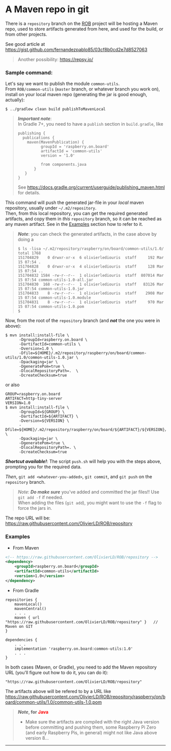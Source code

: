 # A Maven repo in git

There is a `repository` branch on the [ROB](https://github.com/OlivierLD/ROB) project will be hosting a Maven repo, used to store artifacts generated from here, and used for the build, or from other projects.

See good article at <https://gist.github.com/fernandezpablo85/03cf8b0cd2e7d8527063>

> Another possibility: <https://repsy.io/>

### Sample command:
Let's say we want to publish the module `common-utils`.  
From `ROB/common-utils` (`master` branch, or whatever branch you work on), install on your local maven repo (generating the jar is good enough, actually):
```
$ ../gradlew clean build publishToMavenLocal
```
> _**Important note**_:  
> In Gradle 7+, you need to have a `publish` section in `build.gradle`, like
> ```
> publishing {
>   publications {
>     maven(MavenPublication) {
>           groupId = 'raspberry.on.board'
>           artifactId = 'common-utils'
>           version = '1.0'
>
>           from components.java
>        }
>    }
> }
> ```
> See <https://docs.gradle.org/current/userguide/publishing_maven.html> for details.
>

This command will push the generated jar-file in your _local_ maven repository, usually under `~/.m2/repository`.  
Then, from this local repository, you can get the required generated artifacts, and copy them in _this_ `repository` branch, so it can be reached as any maven artifact. See in the [Examples](#examples) section how to refer to it.

> _**Note**_: you can check the generated artifacts, in the case above by doing a
> ```
> $ ls -lisa ~/.m2/repository/raspberry/on/board/common-utils/1.0/
> total 1768
> 151704829    0 drwxr-xr-x  6 olivierlediouris  staff     192 Mar 15 07:54 .
> 151704828    0 drwxr-xr-x  4 olivierlediouris  staff     128 Mar 15 07:54 ..
> 151704832 1584 -rw-r--r--  1 olivierlediouris  staff  807014 Mar 15 07:54 common-utils-1.0-all.jar
> 151704830  168 -rw-r--r--  1 olivierlediouris  staff   83126 Mar 15 07:54 common-utils-1.0.jar
> 151704833    8 -rw-r--r--  1 olivierlediouris  staff    2908 Mar 15 07:54 common-utils-1.0.module
> 151704831    8 -rw-r--r--  1 olivierlediouris  staff     970 Mar 15 07:54 common-utils-1.0.pom
> $
> ```

Now, from the root of the `repository` branch (and _**not**_ the one you were in above):
```
$ mvn install:install-file \
      -DgroupId=raspberry.on.board \
      -DartifactId=common-utils \
      -Dversion=1.0 \
      -Dfile=${HOME}/.m2/repository/raspberry/on/board/common-utils/1.0/common-utils-1.0.jar \
      -Dpackaging=jar \
      -DgeneratePom=true \
      -DlocalRepositoryPath=.  \
      -DcreateChecksum=true
```
or also
```
GROUP=raspberry.on.board
ARTIFACT=http-tiny-server
VERSION=1.0
$ mvn install:install-file \
      -DgroupId=${GROUP} \
      -DartifactId=${ARTIFACT} \
      -Dversion=${VERSION} \
      -Dfile=${HOME}/.m2/repository/raspberry/on/board/${ARTIFACT}/${VERSION}/${ARTIFACT}-${VERSION}.jar \
      -Dpackaging=jar \
      -DgeneratePom=true \
      -DlocalRepositoryPath=. \
      -DcreateChecksum=true
```
**_Shortcut available!_**: The script `push.sh` will help you with the steps above, prompting you for the required data.

_Then_, `git add <whatever-you-added>`, `git commit`, and `git push` on the `repository` branch.
> _Note_: _**Do make sure**_ you've added and committed the jar files!! Use `git add -f` if needed.  
> When adding the files (`git add`), you might want to use the `-f` flag to force the jars in.

The repo URL will be: <https://raw.githubusercontent.com/OlivierLD/ROB/repository>   

### Examples
- From Maven
```xml
<!-- https://raw.githubusercontent.com/OlivierLD/ROB/repository -->
<dependency>
    <groupId>raspberry.on.board</groupId>
    <artifactId>common-utils</artifactId>
    <version>1.0</version>
</dependency>
```

- From Gradle
```groovygit
repositories {
    mavenLocal()
    mavenCentral()
    . . .
    maven { url "https://raw.githubusercontent.com/OlivierLD/ROB/repository" }   // Maven on GIT
}

dependencies {
    . . .
    implementation 'raspberry.on.board:common-utils:1.0'
    . . .
}    
```
In both cases (Maven, or Gradle), you need to add the Maven repository URL (you'll figure out how to do it, you can do it):
```
"https://raw.githubusercontent.com/OlivierLD/ROB/repository"
```
The artifacts above will be refered to by a URL like <https://raw.githubusercontent.com/OlivierLD/ROB/repository/raspberry/on/board/common-utils/1.0/common-utils-1.0.pom>


> **_Note_, for <span style="color: red;">Java</span>**
> - Make sure the artifacts are compiled with the right Java version before committing and pushing them, some Raspberry Pi Zero (and early Raspberry Pis, in general) might not like Java above version 8...

---
